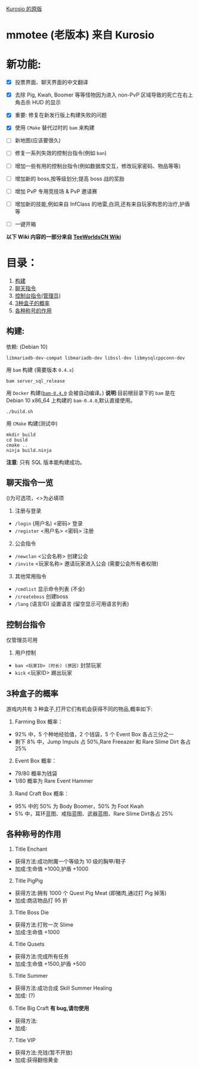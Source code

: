 [Kurosio 的原版](https://www.teeworlds.com/forum/viewtopic.php?id=12612)

# mmotee (老版本) 来自 Kurosio

# 新功能:
- [x] 投票界面、聊天界面的中文翻译
- [x] 去除 Pig, Kwah, Boomer 等等怪物因为进入 non-PvP 区域导致的死亡在右上角击杀 HUD 的显示
- [x] 重要: 修复在新发行版上构建失败的问题
- [x] 使用 `CMake` 替代过时的 `bam` 来构建
- [ ] 新地图(应该要很久)
- [ ] 修复一系列失效的控制台指令(例如 `ban`)
- [ ] 增加一些有用的控制台指令(例如数据库交互，修改玩家密码、物品等等)
- [ ] 增加新的 boss,按等级划分;提高 boss 战的奖励
- [ ] 增加 PvP 专用竞技场 & PvP 邀请赛
- [ ] 增加新的技能,例如来自 InfClass 的地雷,白洞,还有来自玩家构思的治疗,护盾等
- [ ] 一键开箱


**以下 Wiki 内容的一部分来自 [TeeWorldsCN Wiki](https://wiki.teeworlds.cn/mods:mmotee)**

# 目录：
1. [构建](#构建)
2. [聊天指令](#聊天指令一览)
3. [控制台指令(管理员)](#控制台指令)
4. [3种盒子的概率](#3种盒子的概率)
5. [各种称号的作用](#各种称号的作用)

## 构建:

依赖: (Debian 10)

	libmariadb-dev-compat libmariadb-dev libssl-dev libmysqlcppconn-dev

用 `bam` 构建 (需要版本 `0.4.x`)

	bam server_sql_release

用 `Docker` 构建([`bam-0.4.0`](https://github.com/matricks/bam/) 会被自动编译。)
**说明**:目前根目录下的 `bam` 是在 Debian 10 x86_64 上构建的 `bam-0.4.0`,默认直接使用。

    ./build.sh 

用 `CMake` 构建(测试中)

    mkdir build
    cd build
    cmake ..
    ninja build.ninja

**注意**: 只有 SQL 版本能构建成功。

## 聊天指令一览
()为可选项，<>为必填项
1. 注册与登录
  * `/login` (用户名) <密码> 登录
  * `/register` <用户名> <密码> 注册
2. 公会指令
  * `/newclan` <公会名称> 创建公会
  * `/invite` <玩家名称> 邀请玩家进入公会 (需要公会所有者权限)
3. 其他常用指令
  * `/cmdlist` 显示命令列表 (不全)
  * `/createboss` 创建boss
  * `/lang` (语言ID) 设置语言 (留空显示可用语言列表)

## 控制台指令
仅管理员可用
1. 用户控制
  * `ban <玩家ID> (时长) (原因)` 封禁玩家
  * `kick` <玩家ID> 踢出玩家

## 3种盒子的概率
游戏内共有 3 种盒子,打开它们有机会获得不同的物品,概率如下:
1. Farming Box 概率：
 - 92% 中，5 个种地经验值，2 个钱袋，5 个 Event Box 各占三分之一
 - 剩下 8% 中，Jump Impuls 占 50%,Rare Freeazer 和 Rare Slime Dirt 各占 25%
2. Event Box 概率：
 - 79/80 概率为钱袋
 - 1/80 概率为 Rare Event Hammer
3. Rand Craft Box 概率：
 - 95% 中的 50% 为 Body Boomer，50% 为 Foot Kwah
 - 5% 中，耳环蓝图、戒指蓝图、武器蓝图、Rare Slime Dirt各占 25%

 ## 各种称号的作用
 1. Title Enchant
  - 获得方法:成功附魔一个等级为 10 级的胸甲/鞋子
  - 加成:生命值 +1000,护盾 +1000
 2. Title PigPig
  - 获得方法:拥有 1000 个 Quest Pig Meat (即猪肉,通过打 Pig 掉落)
  - 加成:商店物品打 95 折
 3. Title Boss Die
  - 获得方法:打败一次 Slime
  - 加成:生命值 +1000
 4. Title Qusets
  - 获得方法:完成所有任务
  - 加成:生命值 +1500,护盾 +500
 5. Title Summer
  - 获得方法:成功合成 Skill Summer Healing
  - 加成: (?)
 6. Title Big Craft **有 bug,请勿使用**
  - 获得方法:
  - 加成:
 7. Title VIP
  - 获得方法:充钱(暂不开放)
  - 加成:获得翻倍黄金
